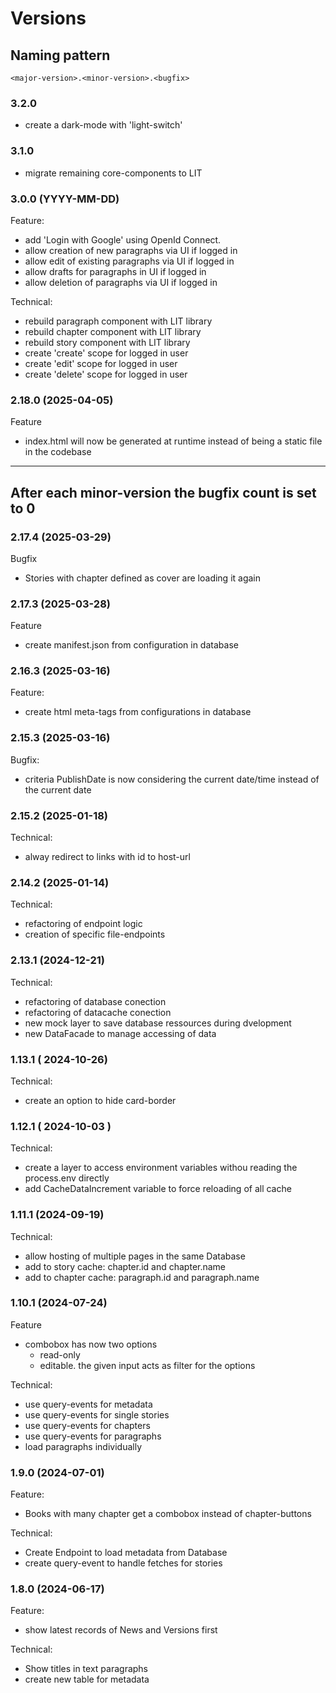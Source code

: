 # Versions

## Naming pattern
`<major-version>.<minor-version>.<bugfix>`

### 3.2.0

- create a dark-mode with 'light-switch'

### 3.1.0 

- migrate remaining core-components to LIT

### 3.0.0 (YYYY-MM-DD)

Feature:
- add 'Login with Google' using OpenId Connect.
- allow creation of new paragraphs via UI if logged in
- allow edit of existing paragraphs via UI if logged in
- allow drafts for paragraphs in UI if logged in
- allow deletion of paragraphs via UI if logged in

Technical:
- rebuild paragraph component with LIT library
- rebuild chapter component with LIT library
- rebuild story component with LIT library
- create 'create' scope for logged in user
- create 'edit' scope for logged in user
- create 'delete' scope for logged in user

### 2.18.0 (2025-04-05)

Feature
- index.html will now be generated at runtime instead of being a static file in the codebase

---

## After each **minor-version** the bugfix count is set to 0

### 2.17.4 (2025-03-29)

Bugfix
- Stories with chapter defined as cover are loading it again

### 2.17.3 (2025-03-28)

Feature
- create manifest.json from configuration in database

### 2.16.3 (2025-03-16)

Feature:
- create html meta-tags from configurations in database

### 2.15.3 (2025-03-16)

Bugfix:
- criteria PublishDate is now considering the current date/time instead of the current date

### 2.15.2 (2025-01-18)

Technical:
- alway redirect to links with id to host-url

### 2.14.2 (2025-01-14)

Technical:
- refactoring of endpoint logic
- creation of specific file-endpoints

### 2.13.1 (2024-12-21)

Technical:
- refactoring of database conection
- refactoring of datacache conection
- new mock layer to save database ressources during dvelopment
- new DataFacade to manage accessing of data

### 1.13.1 ( 2024-10-26)

Technical:
- create an option to hide card-border

### 1.12.1 ( 2024-10-03 )

Technical:
- create a layer to access environment variables withou reading the process.env directly
- add CacheDataIncrement variable to force reloading of all cache

### 1.11.1 (2024-09-19)

Technical:
- allow hosting of multiple pages in the same Database
- add to story cache: chapter.id and chapter.name
- add to chapter cache: paragraph.id and paragraph.name

### 1.10.1 (2024-07-24)

Feature
- combobox has now two options
  - read-only
  - editable. the given input acts as filter for the  options

Technical:
- use query-events for metadata
- use query-events for single stories
- use query-events for chapters
- use query-events for paragraphs
- load paragraphs individually

### 1.9.0 (2024-07-01)

Feature:
- Books with many chapter get a combobox instead of chapter-buttons

Technical:
- Create Endpoint to load metadata from Database
- create query-event to handle fetches for stories

### 1.8.0 (2024-06-17)

Feature:
- show latest records of News and Versions first

Technical:
- Show titles in text paragraphs
- create new table for metadata
